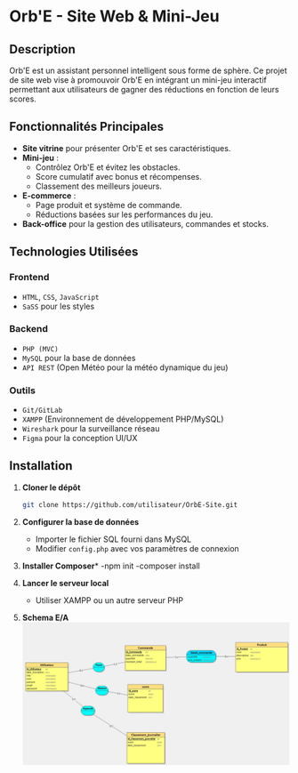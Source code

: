 # Orb'E - Site Web & Mini-Jeu

## Description
Orb'E est un assistant personnel intelligent sous forme de sphère. Ce projet de site web vise à promouvoir Orb'E en intégrant un mini-jeu interactif permettant aux utilisateurs de gagner des réductions en fonction de leurs scores.

## Fonctionnalités Principales
- **Site vitrine** pour présenter Orb'E et ses caractéristiques.
- **Mini-jeu** :
  - Contrôlez Orb'E et évitez les obstacles.
  - Score cumulatif avec bonus et récompenses.
  - Classement des meilleurs joueurs.
- **E-commerce** :
  - Page produit et système de commande.
  - Réductions basées sur les performances du jeu.
- **Back-office** pour la gestion des utilisateurs, commandes et stocks.

## Technologies Utilisées
### Frontend
- `HTML`, `CSS`, `JavaScript`
- `SaSS` pour les styles

### Backend
- `PHP (MVC)`
- `MySQL` pour la base de données
- `API REST` (Open Météo pour la météo dynamique du jeu)

### Outils
- `Git/GitLab`
- `XAMPP` (Environnement de développement PHP/MySQL)
- `Wireshark` pour la surveillance réseau
- `Figma` pour la conception UI/UX

## Installation
1. **Cloner le dépôt**
   ```bash
   git clone https://github.com/utilisateur/OrbE-Site.git
   ```
2. **Configurer la base de données**
   - Importer le fichier SQL fourni dans MySQL
   - Modifier `config.php` avec vos paramètres de connexion

3. **Installer Composer***
   -npm init
   -composer install
   
4. **Lancer le serveur local**
   - Utiliser XAMPP ou un autre serveur PHP

5. **Schema E/A**
![schema E/A](./publique/images/divers/modeleBDD_E-A.jpg "E/A") 

